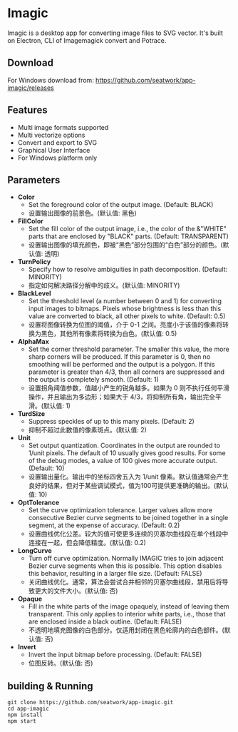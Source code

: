 # Imagic

Imagic is a desktop app for converting image files to SVG vector. It's built on Electron, CLI of Imagemagick convert and Potrace.

## Download

For Windows download from: https://github.com/seatwork/app-imagic/releases

## Features

- Multi image formats supported
- Multi vectorize options
- Convert and export to SVG
- Graphical User Interface
- For Windows platform only

## Parameters

- **Color**
  - Set the foreground color of the output image. (Default: BLACK)
  - 设置输出图像的前景色。(默认值: 黑色)
- **FillColor**
  - Set the fill color of the output image, i.e., the color of the &"WHITE" parts that are enclosed by "BLACK" parts. (Default: TRANSPARENT)
  - 设置输出图像的填充颜色，即被“黑色”部分包围的“白色”部分的颜色。(默认值: 透明)
- **TurnPolicy**
  - Specify how to resolve ambiguities in path decomposition. (Default: MINORITY) 
  - 指定如何解决路径分解中的歧义。(默认值: MINORITY)
- **BlackLevel**
  - Set the threshold level (a number between 0 and 1) for converting input images to bitmaps. Pixels whose brightness is less than this value are converted to black, all other pixels to white. (Default: 0.5) 
  - 设置将图像转换为位图的阈值，介于 0-1 之间。亮度小于该值的像素将转换为黑色，其他所有像素将转换为白色。(默认值: 0.5)
- **AlphaMax**
  - Set the corner threshold parameter. The smaller this value, the more sharp corners will be produced. If this parameter is 0, then no smoothing will be performed and the output is a polygon. If this parameter is greater than 4/3, then all corners are suppressed and the output is completely smooth. (Default: 1) 
  - 设置拐角阈值参数，值越小产生的锐角越多。如果为 0 则不执行任何平滑操作，并且输出为多边形；如果大于 4/3，将抑制所有角，输出完全平滑。(默认值: 1)
- **TurdSize**
  - Suppress speckles of up to this many pixels. (Default: 2) 
  - 抑制不超过此数值的像素斑点。(默认值: 2)
- **Unit**
  - Set output quantization. Coordinates in the output are rounded to 1/unit pixels. The default of 10 usually gives good results. For some of the debug modes, a value of 100 gives more accurate output. (Default: 10) 
  - 设置输出量化。输出中的坐标四舍五入为 1/unit 像素。默认值通常会产生良好的结果，但对于某些调试模式，值为100可提供更准确的输出。(默认值: 10)
- **OptTolerance**
  - Set the curve optimization tolerance. Larger values allow more consecutive Bezier curve segments to be joined together in a single segment, at the expense of accuracy. (Default: 0.2) 
  - 设置曲线优化公差。较大的值可使更多连续的贝塞尔曲线段在单个线段中连接在一起，但会降低精度。(默认值: 0.2)
- **LongCurve**
  - Turn off curve optimization. Normally IMAGIC tries to join adjacent Bezier curve segments when this is possible. This option disables this behavior, resulting in a larger file size. (Default: FALSE) 
  - 关闭曲线优化。通常，算法会尝试合并相邻的贝塞尔曲线段，禁用后将导致更大的文件大小。(默认值: 否)
- **Opaque**
  - Fill in the white parts of the image opaquely, instead of leaving them transparent. This only applies to interior white parts, i.e., those that are enclosed inside a black outline. (Default: FALSE) 
  - 不透明地填充图像的白色部分。仅适用封闭在黑色轮廓内的白色部件。(默认值: 否)
- **Invert**
  - Invert the input bitmap before processing. (Default: FALSE) 
  - 位图反转。(默认值: 否)

## building & Running
```
git clone https://github.com/seatwork/app-imagic.git
cd app-imagic
npm install
npm start
```
